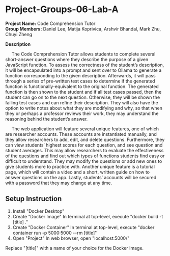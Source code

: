 # Project-Groups-06-Lab-A

**Project Name:** Code Comprehension Tutor  
**Group Members:** Daniel Lee, Matija Koprivica, Arshvir Bhandal, Mark Zhu, Chuyi Zheng  

**Description**

&nbsp;&nbsp;&nbsp;&nbsp; The Code Comprehension Tutor allows students to complete several short-answer questions where they describe the purpose of a given JavaScript function. To assess the correctness of the student’s description, it will be encapsulated into a prompt and sent over to Ollama to generate a function corresponding to the given description. Afterwards, it will pass through a series of pre-written test cases to determine if the generated function is functionally-equivalent to the original function. The generated function is then shown to the student and if all test cases passed, then the student can go on to the next question. Otherwise, they will be shown the failing test cases and can refine their description. They will also have the option to write notes about what they are modifying and why, so that when they or perhaps a professor reviews their work, they may understand the reasoning behind the student’s answer.  

&nbsp;&nbsp;&nbsp;&nbsp; The web application will feature several unique features, one of which are researcher accounts. These accounts are instantiated manually, and they allow researchers to add, edit, and delete questions. Furthermore, they can view students’ highest scores for each question, and see question and student averages. This may allow researchers to evaluate the effectiveness of the questions and find out which types of functions students find easy or difficult to understand. They may modify the questions or add new ones to give students more to practice with. Another unique feature is a tutorial page, which will contain a video and a short, written guide on how to answer questions on the app. Lastly, students’ accounts will be secured with a password that they may change at any time.

## Setup Instruction

1) Install "Docker Desktop"
2) Create "Docker Image"      In terminal at top-level, execute "docker build -t [title] ."
3) Create "Docker Container"  In terminal at top-level, execute "docker container run -p 5000:5000 --rm [title]"
6) Open "Project"             In web browser, open "localhost:5000/"

Replace "[title]" with a name of your choice for the Docker Image.

